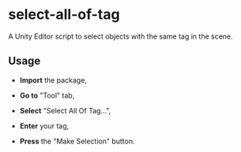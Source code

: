 # select-all-of-tag
A Unity Editor script to select objects with the same tag in the scene.

## Usage

- **Import** the package,

- **Go to** "Tool" tab,

- **Select** "Select All Of Tag...",

- **Enter** your tag,

- **Press** the "Make Selection" button.

